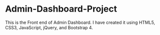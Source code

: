 # Admin-Dashboard-Project
This is the Front end of Admin Dashboard. I have created it using HTML5, CSS3, JavaScript, jQuery, and Bootstrap 4.
